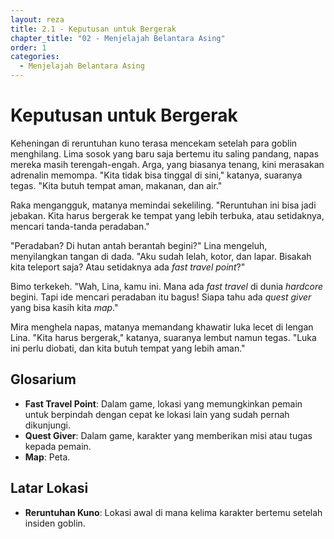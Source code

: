 ```yaml
---
layout: reza
title: 2.1 - Keputusan untuk Bergerak
chapter_title: "02 - Menjelajah Belantara Asing"
order: 1
categories:
  - Menjelajah Belantara Asing
---
```

# Keputusan untuk Bergerak

Keheningan di reruntuhan kuno terasa mencekam setelah para goblin menghilang. Lima sosok yang baru saja bertemu itu saling pandang, napas mereka masih terengah-engah. Arga, yang biasanya tenang, kini merasakan adrenalin memompa. "Kita tidak bisa tinggal di sini," katanya, suaranya tegas. "Kita butuh tempat aman, makanan, dan air."

Raka mengangguk, matanya memindai sekeliling. "Reruntuhan ini bisa jadi jebakan. Kita harus bergerak ke tempat yang lebih terbuka, atau setidaknya, mencari tanda-tanda peradaban."

"Peradaban? Di hutan antah berantah begini?" Lina mengeluh, menyilangkan tangan di dada. "Aku sudah lelah, kotor, dan lapar. Bisakah kita teleport saja? Atau setidaknya ada *fast travel point*?"

Bimo terkekeh. "Wah, Lina, kamu ini. Mana ada *fast travel* di dunia *hardcore* begini. Tapi ide mencari peradaban itu bagus! Siapa tahu ada *quest giver* yang bisa kasih kita *map*."

Mira menghela napas, matanya memandang khawatir luka lecet di lengan Lina. "Kita harus bergerak," katanya, suaranya lembut namun tegas. "Luka ini perlu diobati, dan kita butuh tempat yang lebih aman."

## Glosarium

*   **Fast Travel Point**: Dalam game, lokasi yang memungkinkan pemain untuk berpindah dengan cepat ke lokasi lain yang sudah pernah dikunjungi.
*   **Quest Giver**: Dalam game, karakter yang memberikan misi atau tugas kepada pemain.
*   **Map**: Peta.

## Latar Lokasi

*   **Reruntuhan Kuno**: Lokasi awal di mana kelima karakter bertemu setelah insiden goblin.
